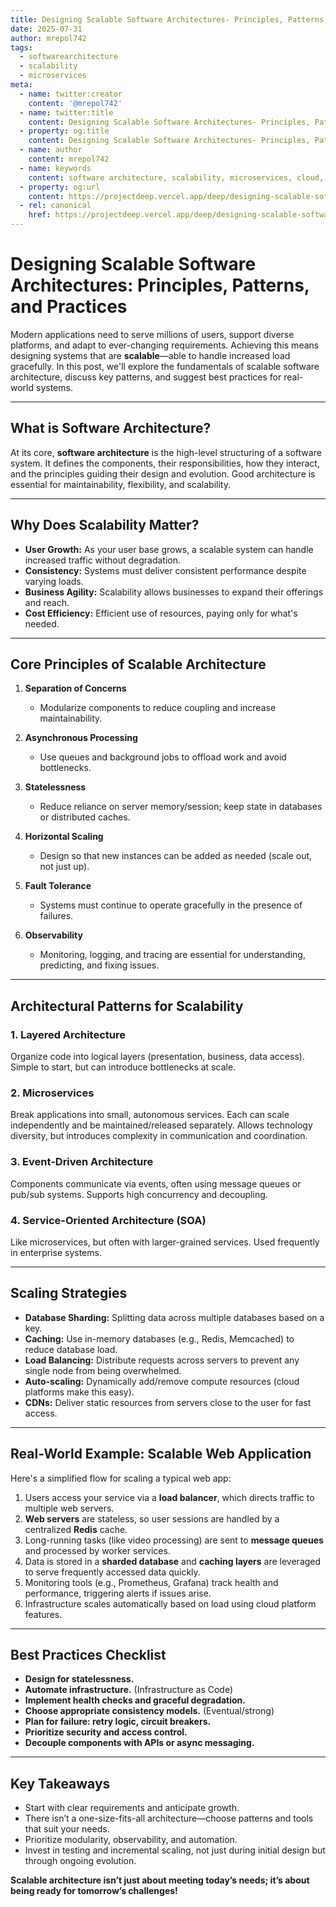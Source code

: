 ```yaml
---
title: Designing Scalable Software Architectures- Principles, Patterns, and Practices
date: 2025-07-31
author: mrepol742
tags:
  - softwarearchitecture
  - scalability
  - microservices
meta:
  - name: twitter:creator
    content: '@mrepol742'
  - name: twitter:title
    content: Designing Scalable Software Architectures- Principles, Patterns, and Practices
  - property: og:title
    content: Designing Scalable Software Architectures- Principles, Patterns, and Practices
  - name: author
    content: mrepol742
  - name: keywords
    content: software architecture, scalability, microservices, cloud, design patterns, system design
  - property: og:url
    content: https://projectdeep.vercel.app/deep/designing-scalable-software-architectures-principles-patterns-and-practices/
  - rel: canonical
    href: https://projectdeep.vercel.app/deep/designing-scalable-software-architectures-principles-patterns-and-practices/
---
```


# Designing Scalable Software Architectures: Principles, Patterns, and Practices

Modern applications need to serve millions of users, support diverse platforms, and adapt to ever-changing requirements. Achieving this means designing systems that are **scalable**—able to handle increased load gracefully. In this post, we'll explore the fundamentals of scalable software architecture, discuss key patterns, and suggest best practices for real-world systems.

---

## What is Software Architecture?

At its core, **software architecture** is the high-level structuring of a software system. It defines the components, their responsibilities, how they interact, and the principles guiding their design and evolution. Good architecture is essential for maintainability, flexibility, and scalability.

---

## Why Does Scalability Matter?

- **User Growth:** As your user base grows, a scalable system can handle increased traffic without degradation.
- **Consistency:** Systems must deliver consistent performance despite varying loads.
- **Business Agility:** Scalability allows businesses to expand their offerings and reach.
- **Cost Efficiency:** Efficient use of resources, paying only for what's needed.

---

## Core Principles of Scalable Architecture

1. **Separation of Concerns**
   - Modularize components to reduce coupling and increase maintainability.

2. **Asynchronous Processing**
   - Use queues and background jobs to offload work and avoid bottlenecks.

3. **Statelessness**
   - Reduce reliance on server memory/session; keep state in databases or distributed caches.

4. **Horizontal Scaling**
   - Design so that new instances can be added as needed (scale out, not just up).

5. **Fault Tolerance**
   - Systems must continue to operate gracefully in the presence of failures.

6. **Observability**
   - Monitoring, logging, and tracing are essential for understanding, predicting, and fixing issues.

---

## Architectural Patterns for Scalability

### 1. **Layered Architecture**
Organize code into logical layers (presentation, business, data access). Simple to start, but can introduce bottlenecks at scale.

### 2. **Microservices**
Break applications into small, autonomous services. Each can scale independently and be maintained/released separately. Allows technology diversity, but introduces complexity in communication and coordination.

### 3. **Event-Driven Architecture**
Components communicate via events, often using message queues or pub/sub systems. Supports high concurrency and decoupling.

### 4. **Service-Oriented Architecture (SOA)**
Like microservices, but often with larger-grained services. Used frequently in enterprise systems.

---

## Scaling Strategies

- **Database Sharding:** Splitting data across multiple databases based on a key.
- **Caching:** Use in-memory databases (e.g., Redis, Memcached) to reduce database load.
- **Load Balancing:** Distribute requests across servers to prevent any single node from being overwhelmed.
- **Auto-scaling:** Dynamically add/remove compute resources (cloud platforms make this easy).
- **CDNs:** Deliver static resources from servers close to the user for fast access.

---

## Real-World Example: Scalable Web Application

Here's a simplified flow for scaling a typical web app:

1. Users access your service via a **load balancer**, which directs traffic to multiple web servers.
2. **Web servers** are stateless, so user sessions are handled by a centralized **Redis** cache.
3. Long-running tasks (like video processing) are sent to **message queues** and processed by worker services.
4. Data is stored in a **sharded database** and **caching layers** are leveraged to serve frequently accessed data quickly.
5. Monitoring tools (e.g., Prometheus, Grafana) track health and performance, triggering alerts if issues arise.
6. Infrastructure scales automatically based on load using cloud platform features.

---

## Best Practices Checklist

- **Design for statelessness.**
- **Automate infrastructure.** (Infrastructure as Code)
- **Implement health checks and graceful degradation.**
- **Choose appropriate consistency models.** (Eventual/strong)
- **Plan for failure: retry logic, circuit breakers.**
- **Prioritize security and access control.**
- **Decouple components with APIs or async messaging.**

---

## Key Takeaways

- Start with clear requirements and anticipate growth.
- There isn’t a one-size-fits-all architecture—choose patterns and tools that suit your needs.
- Prioritize modularity, observability, and automation.
- Invest in testing and incremental scaling, not just during initial design but through ongoing evolution.

**Scalable architecture isn’t just about meeting today’s needs; it’s about being ready for tomorrow’s challenges!**
